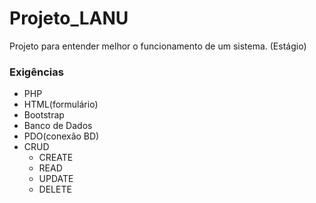 # Projeto_LANU
Projeto para entender melhor o funcionamento de um sistema. (Estágio)

### Exigências

* PHP
* HTML(formulário)
* Bootstrap
* Banco de Dados
* PDO(conexão BD)
* CRUD
    * CREATE
    * READ
    * UPDATE
    * DELETE
